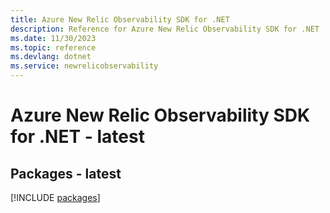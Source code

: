 ```yaml
---
title: Azure New Relic Observability SDK for .NET
description: Reference for Azure New Relic Observability SDK for .NET
ms.date: 11/30/2023
ms.topic: reference
ms.devlang: dotnet
ms.service: newrelicobservability
---
```

# Azure New Relic Observability SDK for .NET - latest
## Packages - latest
[!INCLUDE [packages](new-relic-observability-index.md)]